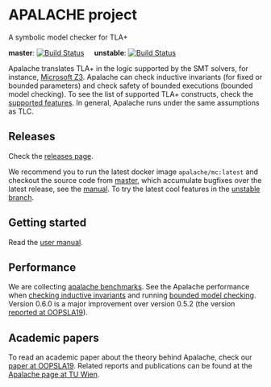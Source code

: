 # APALACHE project

A symbolic model checker for TLA+

__master__: [![Build Status](https://travis-ci.org/konnov/apalache.svg?branch=master)](https://travis-ci.org/konnov/apalache)
&nbsp;&nbsp;&nbsp;
__unstable__: [![Build Status](https://travis-ci.org/konnov/apalache.svg?branch=unstable)](https://travis-ci.org/konnov/apalache)

Apalache translates TLA+ in the logic supported by the SMT solvers, for instance, [Microsoft Z3](https://github.com/Z3Prover/z3). Apalache can check inductive invariants (for fixed or bounded parameters) and check safety of bounded executions (bounded model checking). To see the list of supported
TLA+ constructs, check the [supported features](docs/features.md). In general,
Apalache runs under the same assumptions as TLC.

## Releases

Check the [releases page](https://github.com/konnov/apalache/releases).

We recommend you to run the latest docker image `apalache/mc:latest` and
checkout the source code from
[master](https://github.com/konnov/apalache/tree/master), which accumulate
bugfixes over the latest release, see the [manual](docs/manual.md#useDocker).
To try the latest cool features in the [unstable
branch](https://github.com/konnov/apalache/tree/unstable).

## Getting started

Read the [user manual](docs/manual.md).

## Performance

We are collecting [apalache benchmarks](https://github.com/konnov/apalache-tests).
See the Apalache performance when
[checking inductive invariants](https://github.com/konnov/apalache-tests/blob/master/results/001indinv-report.md)
and running
[bounded model checking](https://github.com/konnov/apalache-tests/blob/master/results/002bmc-report.md). Version 0.6.0 is a major improvement over version 0.5.2
(the version [reported at OOPSLA19](https://dl.acm.org/doi/10.1145/3360549)).

## Academic papers

To read an academic paper about the theory behind Apalache,
check our [paper at OOPSLA19](https://dl.acm.org/doi/10.1145/3360549).
Related reports and publications can be found at the
[Apalache page at TU Wien](http://forsyte.at/research/apalache/).
